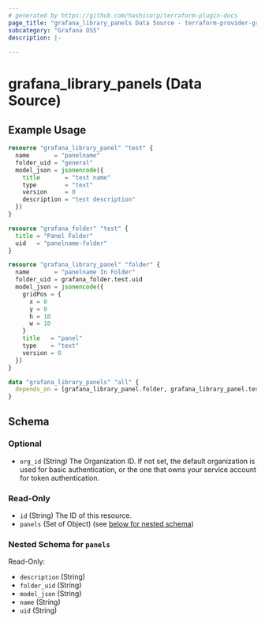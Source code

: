 ```yaml
---
# generated by https://github.com/hashicorp/terraform-plugin-docs
page_title: "grafana_library_panels Data Source - terraform-provider-grafana"
subcategory: "Grafana OSS"
description: |-
  
---
```


# grafana_library_panels (Data Source)



## Example Usage

```terraform
resource "grafana_library_panel" "test" {
  name       = "panelname"
  folder_uid = "general"
  model_json = jsonencode({
    title       = "test name"
    type        = "text"
    version     = 0
    description = "test description"
  })
}

resource "grafana_folder" "test" {
  title = "Panel Folder"
  uid   = "panelname-folder"
}

resource "grafana_library_panel" "folder" {
  name       = "panelname In Folder"
  folder_uid = grafana_folder.test.uid
  model_json = jsonencode({
    gridPos = {
      x = 0
      y = 0
      h = 10
      w = 10
    }
    title   = "panel"
    type    = "text"
    version = 0
  })
}

data "grafana_library_panels" "all" {
  depends_on = [grafana_library_panel.folder, grafana_library_panel.test]
}
```

<!-- schema generated by tfplugindocs -->
## Schema

### Optional

- `org_id` (String) The Organization ID. If not set, the default organization is used for basic authentication, or the one that owns your service account for token authentication.

### Read-Only

- `id` (String) The ID of this resource.
- `panels` (Set of Object) (see [below for nested schema](#nestedatt--panels))

<a id="nestedatt--panels"></a>
### Nested Schema for `panels`

Read-Only:

- `description` (String)
- `folder_uid` (String)
- `model_json` (String)
- `name` (String)
- `uid` (String)
